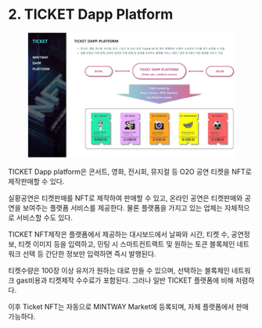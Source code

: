 # 2. TICKET Dapp Platform

<figure><img src="../../.gitbook/assets/img10.jpg" alt=""><figcaption></figcaption></figure>

TICKET Dapp platform은 콘서트, 영화, 전시회, 뮤지컬 등 O2O 공연 티켓을 NFT로 제작판매할 수 있다.

실황공연은 티켓판매를 NFT로 제작하여 판매할 수 있고, 온라인 공연은 티켓판매와 공연을 보여주는 플랫폼 서비스를 제공한다. 물론 플랫폼을 가지고 있는 업체는 자체적으로 서비스할 수도 있다.

TICKET NFT제작은 플랫폼에서 제공하는 대시보드에서 날짜와 시간, 티켓 수, 공연정보, 티켓 이미지 등을 입력하고, 민팅 시 스마트컨트랙트 및 원하는 토큰 블록체인 네트워크 선택 등 간단한 정보만 입력하면 즉시 발행된다.

티켓수량은 100장 이상 유저가 원하는 대로 만들 수 있으며, 선택하는 블록체인 네트워크 gas비용과 티켓제작 수수료가 포함된다. 그러나 일반 TICKET 플랫폼에 비해 저렴하다.

이후 Ticket NFT는 자동으로 MINTWAY Market에 등록되며, 자체 플랫폼에서 판매 가능하다.
